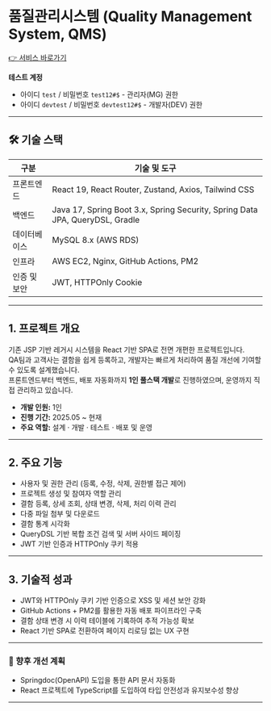 # 품질관리시스템 (Quality Management System, QMS)

[👉 서비스 바로가기](https://qms.jaemin.app)  

**테스트 계정**  
- 아이디 `test` / 비밀번호 `test12#$` - 관리자(MG) 권한  
- 아이디 `devtest` / 비밀번호 `devtest12#$` - 개발자(DEV) 권한

---

## 🛠️ 기술 스택

| 구분         | 기술 및 도구                                                       |
|--------------|--------------------------------------------------------------------|
| 프론트엔드   | React 19, React Router, Zustand, Axios, Tailwind CSS              |
| 백엔드       | Java 17, Spring Boot 3.x, Spring Security, Spring Data JPA, QueryDSL, Gradle |
| 데이터베이스 | MySQL 8.x (AWS RDS)                                                |
| 인프라       | AWS EC2, Nginx, GitHub Actions, PM2                                |
| 인증 및 보안 | JWT, HTTPOnly Cookie                                               |

---

## 1. 프로젝트 개요

기존 JSP 기반 레거시 시스템을 React 기반 SPA로 전면 개편한 프로젝트입니다.  
QA팀과 고객사는 결함을 쉽게 등록하고, 개발자는 빠르게 처리하여 품질 개선에 기여할 수 있도록 설계했습니다.  
프론트엔드부터 백엔드, 배포 자동화까지 **1인 풀스택 개발**로 진행하였으며, 운영까지 직접 관리하고 있습니다.

- **개발 인원:** 1인  
- **진행 기간:** 2025.05 ~ 현재  
- **주요 역할:** 설계 · 개발 · 테스트 · 배포 및 운영

---

## 2. 주요 기능

- 사용자 및 권한 관리 (등록, 수정, 삭제, 권한별 접근 제어)
- 프로젝트 생성 및 참여자 역할 관리
- 결함 등록, 상세 조회, 상태 변경, 삭제, 처리 이력 관리
- 다중 파일 첨부 및 다운로드
- 결함 통계 시각화 
- QueryDSL 기반 복합 조건 검색 및 서버 사이드 페이징
- JWT 기반 인증과 HTTPOnly 쿠키 적용

---

## 3. 기술적 성과

- JWT와 HTTPOnly 쿠키 기반 인증으로 XSS 및 세션 보안 강화
- GitHub Actions + PM2를 활용한 자동 배포 파이프라인 구축
- 결함 상태 변경 시 이력 테이블에 기록하여 추적 가능성 확보
- React 기반 SPA로 전환하여 페이지 리로딩 없는 UX 구현
---

### 🔄 향후 개선 계획

- Springdoc(OpenAPI) 도입을 통한 API 문서 자동화
- React 프로젝트에 TypeScript를 도입하여 타입 안전성과 유지보수성 향상

---

